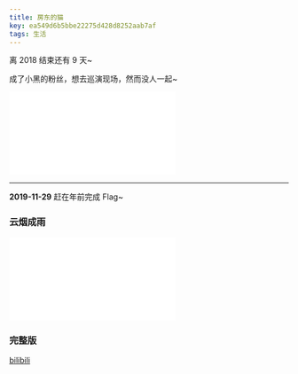 ```yaml
---
title: 房东的猫
key: ea549d6b5bbe22275d428d8252aab7af
tags: 生活
---
```


离 2018 结束还有 9 天~

成了小黑的粉丝，想去巡演现场，然而没人一起~

<iframe src="//player.bilibili.com/player.html?aid=24310020&cid=40781012&page=1" scrolling="no" border="0" frameborder="no" framespacing="0" allowfullscreen="true"> </iframe>
<!--more-->

<hr>

**2019-11-29** 赶在年前完成 Flag~

### 云烟成雨

<iframe src="//player.bilibili.com/player.html?aid=77706989&cid=132941597&page=1" scrolling="no" border="0" frameborder="no" framespacing="0" allowfullscreen="true"> </iframe>

### 完整版

[bilibili](https://www.bilibili.com/video/av77618496?p=1)

